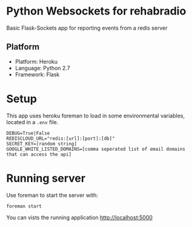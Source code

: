 # Python Websockets for rehabradio

Basic Flask-Sockets app for reporting events from a redis server

Platform
--------

* Platform: Heroku
* Language: Python 2.7
* Framework: Flask


Setup
=================

This app uses heroku foreman to load in some environmental variables, located in a `.env` file.

	DEBUG=True|False
	REDISCLOUD_URL="redis:[url]:[port]:[db]"
	SECRET_KEY=[random string]
    GOOGLE_WHITE_LISTED_DOMAINS=[comma seperated list of email domains that can access the api]


Running server
=================

Use foreman to start the server with:

	foreman start

You can vists the running application [http://localhost:5000](http://localhost:5000)
